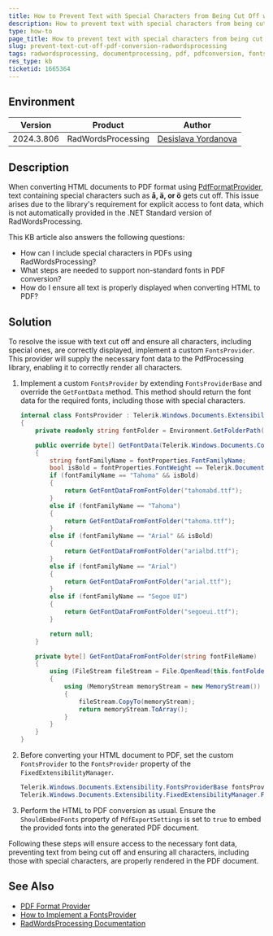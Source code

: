 ```yaml
---
title: How to Prevent Text with Special Characters from Being Cut Off when converting HTML to PDF using RadWordsProcessing
description: How to prevent text with special characters from being cut off when converting HTML to PDF using RadWordsProcessing.
type: how-to
page_title: How to prevent text with special characters from being cut off when converting HTML to PDF using RadWordsProcessing
slug: prevent-text-cut-off-pdf-conversion-radwordsprocessing
tags: radwordsprocessing, documentprocessing, pdf, pdfconversion, fonts, special characters
res_type: kb
ticketid: 1665364
---
```


## Environment

| Version | Product | Author | 
| --- | --- | ---- | 
| 2024.3.806| RadWordsProcessing |[Desislava Yordanova](https://www.telerik.com/blogs/author/desislava-yordanova)| 

## Description
When converting HTML documents to PDF format using [PdfFormatProvider](https://docs.telerik.com/devtools/document-processing/libraries/radwordsprocessing/formats-and-conversion/pdf/pdfformatprovider), text containing special characters such as **å, ä, or ö** gets cut off. This issue arises due to the library's requirement for explicit access to font data, which is not automatically provided in the .NET Standard version of RadWordsProcessing.

This KB article also answers the following questions:
- How can I include special characters in PDFs using RadWordsProcessing?
- What steps are needed to support non-standard fonts in PDF conversion?
- How do I ensure all text is properly displayed when converting HTML to PDF?

## Solution
To resolve the issue with text cut off and ensure all characters, including special ones, are correctly displayed, implement a custom `FontsProvider`. This provider will supply the necessary font data to the PdfProcessing library, enabling it to correctly render all characters.

1. Implement a custom `FontsProvider` by extending `FontsProviderBase` and override the `GetFontData` method. This method should return the font data for the required fonts, including those with special characters.

    ```csharp
    internal class FontsProvider : Telerik.Windows.Documents.Extensibility.FontsProviderBase
    {
        private readonly string fontFolder = Environment.GetFolderPath(Environment.SpecialFolder.Fonts);

        public override byte[] GetFontData(Telerik.Windows.Documents.Core.Fonts.FontProperties fontProperties)
        {
            string fontFamilyName = fontProperties.FontFamilyName;
            bool isBold = fontProperties.FontWeight == Telerik.Documents.Core.Fonts.FontWeights.Bold;
            if (fontFamilyName == "Tahoma" && isBold)
            {
                return GetFontDataFromFontFolder("tahomabd.ttf");
            }
            else if (fontFamilyName == "Tahoma")
            {
                return GetFontDataFromFontFolder("tahoma.ttf");
            }
            else if (fontFamilyName == "Arial" && isBold)
            {
                return GetFontDataFromFontFolder("arialbd.ttf");
            }
            else if (fontFamilyName == "Arial")
            {
                return GetFontDataFromFontFolder("arial.ttf");
            }
            else if (fontFamilyName == "Segoe UI")
            {
                return GetFontDataFromFontFolder("segoeui.ttf");
            }

            return null;
        }

        private byte[] GetFontDataFromFontFolder(string fontFileName)
        {
            using (FileStream fileStream = File.OpenRead(this.fontFolder + "\\" + fontFileName))
            {
                using (MemoryStream memoryStream = new MemoryStream())
                {
                    fileStream.CopyTo(memoryStream);
                    return memoryStream.ToArray();
                }
            }
        }
    }
    ```

2. Before converting your HTML document to PDF, set the custom `FontsProvider` to the `FontsProvider` property of the `FixedExtensibilityManager`.

    ```csharp
    Telerik.Windows.Documents.Extensibility.FontsProviderBase fontsProvider = new FontsProvider();
    Telerik.Windows.Documents.Extensibility.FixedExtensibilityManager.FontsProvider = fontsProvider;
    ```

3. Perform the HTML to PDF conversion as usual. Ensure the `ShouldEmbedFonts` property of `PdfExportSettings` is set to `true` to embed the provided fonts into the generated PDF document.

Following these steps will ensure access to the necessary font data, preventing text from being cut off and ensuring all characters, including those with special characters, are properly rendered in the PDF document.

## See Also
- [PDF Format Provider](https://docs.telerik.com/devtools/document-processing/libraries/radwordsprocessing/formats-and-conversion/pdf/pdfformatprovider)
- [How to Implement a FontsProvider](https://docs.telerik.com/devtools/document-processing/knowledge-base/pdfprocessing-implement-fontsprovider)
- [RadWordsProcessing Documentation](https://docs.telerik.com/devtools/document-processing/libraries/radwordsprocessing/getting-started)
